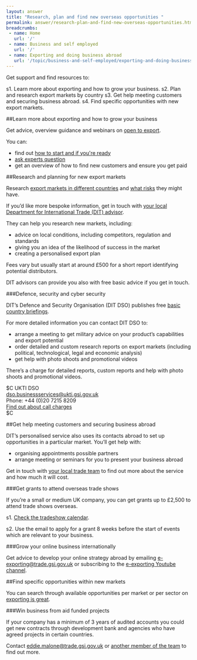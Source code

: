 ```yaml
---
layout: answer
title: "Research, plan and find new overseas opportunities "
permalink: answer/research-plan-and-find-new-overseas-opportunities.html
breadcrumbs:
 - name: Home
   url: '/'
 - name: Business and self employed
   url: '/'
 - name: Exporting and doing business abroad
   url: '/topic/business-and-self-employed/exporting-and-doing-business-abroad.html'
---
```


Get support and find resources to:

s1. Learn more about exporting and how to grow your business.
s2. Plan and research export markets by country 
s3. Get help meeting customers and securing business abroad.
s4. Find specific opportunities with new export markets.


##Learn more about exporting and how to grow your business

Get advice, overview guidance and webinars on [open to export](http://opentoexport.com/).

You can:

* find out [how to start and if you're ready](http://opentoexport.com/steps/getting-started/)
* [ask experts question](http://opentoexport.com/ask-the-experts/ask-your-question/)
* get an overview of how to find new customers and ensure you get paid

##Research and planning for new export markets  

Research [export markets in different countries](http://opentoexport.com/countries/) and [what risks](https://www.gov.uk/government/collections/overseas-business-risk) they might have.

If you’d like more bespoke information, get in touch with [your local Department for International Trade (DIT) advisor](https://www.contactus.ukti.gov.uk/office-finder/). 

They can help you research new markets, including:

* advice on local conditions, including competitors, regulation and standards
* giving you an idea of the likelihood of success in the market 
* creating a personalised export plan

Fees vary but usually start at around £500 for a short report identifying potential distributors.

DIT advisors can provide you also with free basic advice if you get in touch.

###Defence, security and cyber security

DIT’s Defence and Security Organisation (DIT DSO) publishes free [basic country briefings](https://www.gov.uk/government/collections/defence-and-security-exporting-country-briefings-and-reports). 

For more detailed information you can contact DIT DSO to:

- arrange a meeting to get military advice on your product’s capabilities and export potential
- order detailed and custom research reports on export markets (including political, technological, legal and economic analysis)
- get help with photo shoots and promotional videos

There’s a charge for detailed reports, custom reports and help with photo shoots and promotional videos.

$C
UKTI DSO<br>
<dso.businessservices@ukti.gsi.gov.uk><br>
Phone: +44 (0)20 7215 8209<br>
[Find out about call charges](/call-charges)<br>
$C


##Get help meeting customers and securing business abroad

DIT’s personalised service also uses its contacts abroad to set up opportunities in a particular market. You’ll get help with:

* organising appointments possible partners
* arrange meeting or seminars for you to present your business abroad

Get in touch with [your local trade team](https://www.contactus.ukti.gov.uk/office-finder/) to find out more about the service and how much it will cost.

###Get grants to attend overseas trade shows

If you’re a small or medium UK company, you can get grants up to £2,500 to attend trade shows overseas.

s1. [Check the tradeshow calendar](https://www.events.ukti.gov.uk/search/,/calendar/).

s2. Use the email to apply for a grant 8 weeks before the start of events which are relevant to your business.

###Grow your online business internationally

Get advice to develop your online strategy abroad by emailing e-exporting@trade.gsi.gov.uk or subscribing to the [e-exporting Youtube channel](https://www.youtube.com/playlist?list=PLW9Q9i8L1YhUZsmIX0VWwslCnrgNRm6aM).

##Find specific opportunities within new markets

You can search through available opportunities per market or per sector on [exporting is great](https://www.exportingisgreat.gov.uk/).

###Win business from aid funded projects

If your company has a minimum of 3 years of audited accounts you could get new contracts through development bank and agencies who have agreed projects in certain countries.

Contact eddie.malone@trade.gsi.gov.uk or [another member of the team](https://www.gov.uk/government/uploads/system/uploads/attachment_data/file/401907/Aid_Funded_Business_Network_of_Staff_14_15.pdf) to find out more.


















